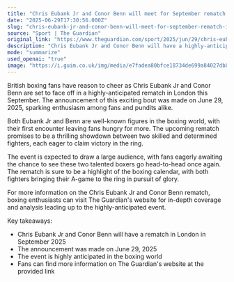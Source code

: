 ```yaml
---
title: "Chris Eubank Jr and Conor Benn will meet for September rematch in London"
date: "2025-06-29T17:30:56.000Z"
slug: "chris-eubank-jr-and-conor-benn-will-meet-for-september-rematch-in-london"
source: "Sport | The Guardian"
original_link: "https://www.theguardian.com/sport/2025/jun/29/chris-eubank-jr-conor-benn-rematch-september-london-boxing"
description: "Chris Eubank Jr and Conor Benn will have a highly-anticipated rematch in London in September 2025, sparking excitement among fans and pundits, with The Guardian providing in-depth coverage leading up to the event."
mode: "summarize"
used_openai: "true"
image: "https://i.guim.co.uk/img/media/e7fadea80bfce18734de699a84027db80b827b9a/631_270_3621_2897/master/3621.jpg?width=1200&height=630&quality=85&auto=format&fit=crop&overlay-align=bottom%2Cleft&overlay-width=100p&overlay-base64=L2ltZy9zdGF0aWMvb3ZlcmxheXMvdGctZGVmYXVsdC5wbmc&enable=upscale&s=4c15c79a4b5fa474d5e2f0412e466e5c"
---
```


British boxing fans have reason to cheer as Chris Eubank Jr and Conor Benn are set to face off in a highly-anticipated rematch in London this September. The announcement of this exciting bout was made on June 29, 2025, sparking enthusiasm among fans and pundits alike.

Both Eubank Jr and Benn are well-known figures in the boxing world, with their first encounter leaving fans hungry for more. The upcoming rematch promises to be a thrilling showdown between two skilled and determined fighters, each eager to claim victory in the ring.

The event is expected to draw a large audience, with fans eagerly awaiting the chance to see these two talented boxers go head-to-head once again. The rematch is sure to be a highlight of the boxing calendar, with both fighters bringing their A-game to the ring in pursuit of glory.

For more information on the Chris Eubank Jr and Conor Benn rematch, boxing enthusiasts can visit The Guardian's website for in-depth coverage and analysis leading up to the highly-anticipated event.

Key takeaways:
- Chris Eubank Jr and Conor Benn will have a rematch in London in September 2025
- The announcement was made on June 29, 2025
- The event is highly anticipated in the boxing world
- Fans can find more information on The Guardian's website at the provided link